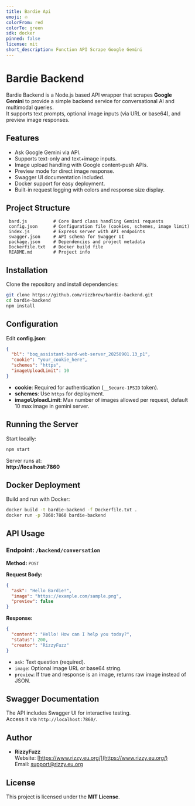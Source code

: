 ```yaml
---
title: Bardie Api
emoji: 🔥
colorFrom: red
colorTo: green
sdk: docker
pinned: false
license: mit
short_description: Function API Scrape Google Gemini
---
```


# Bardie Backend

Bardie Backend is a Node.js based API wrapper that scrapes **Google Gemini** to provide a simple backend service for conversational AI and multimodal queries.  
It supports text prompts, optional image inputs (via URL or base64), and preview image responses.

## Features
- Ask Google Gemini via API.
- Supports text-only and text+image inputs.
- Image upload handling with Google content-push APIs.
- Preview mode for direct image response.
- Swagger UI documentation included.
- Docker support for easy deployment.
- Built-in request logging with colors and response size display.

## Project Structure
```
 bard.js          # Core Bard class handling Gemini requests
 config.json      # Configuration file (cookies, schemes, image limit)
 index.js         # Express server with API endpoints
 swagger.json     # API schema for Swagger UI
 package.json     # Dependencies and project metadata
 Dockerfile.txt   # Docker build file
 README.md        # Project info
```

## Installation
Clone the repository and install dependencies:
```bash
git clone https://github.com/rizzbrew/bardie-backend.git
cd bardie-backend
npm install
```

## Configuration
Edit **config.json**:
```json
{
  "bl": "boq_assistant-bard-web-server_20250901.13_p1",
  "cookie": "your_cookie_here",
  "schemes": "https",
  "imageUploadLimit": 10
}
```

- **cookie**: Required for authentication (`__Secure-1PSID` token).
- **schemes**: Use `https` for deployment.
- **imageUploadLimit**: Max number of images allowed per request, default 10 max image in gemini server.

## Running the Server
Start locally:
```bash
npm start
```

Server runs at:  
**http://localhost:7860**

## Docker Deployment
Build and run with Docker:
```bash
docker build -t bardie-backend -f Dockerfile.txt .
docker run -p 7860:7860 bardie-backend
```

## API Usage
### Endpoint: `/backend/conversation`
**Method:** `POST`

**Request Body:**
```json
{
  "ask": "Hello Bardie!",
  "image": "https://example.com/sample.png",
  "preview": false
}
```

**Response:**
```json
{
  "content": "Hello! How can I help you today?",
  "status": 200,
  "creator": "RizzyFuzz"
}
```

- `ask`: Text question (required).
- `image`: Optional image URL or base64 string.
- `preview`: If true and response is an image, returns raw image instead of JSON.

## Swagger Documentation
The API includes Swagger UI for interactive testing.  
Access it via `http://localhost:7860/`.

## Author
- **RizzyFuzz**  
  Website: [https://www.rizzy.eu.org/](https://www.rizzy.eu.org/)  
  Email: support@rizzy.eu.org

## License
This project is licensed under the **MIT License**.
